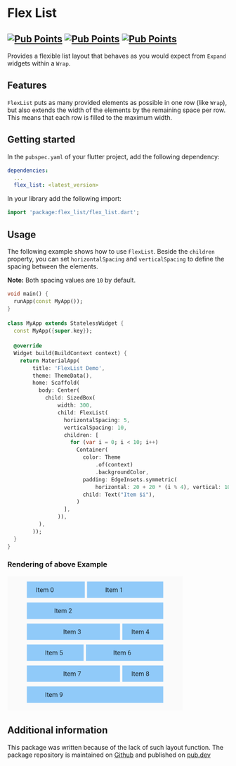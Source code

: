 # Flex List

[![Pub Points](https://img.shields.io/pub/v/flex_list)](https://pub.dev/packages/flex_list)
[![Pub Points](https://img.shields.io/pub/points/flex_list)](https://pub.dev/packages/flex_list/score)
[![Pub Points](https://img.shields.io/pub/popularity/flex_list)](https://pub.dev/packages/flex_list/score)
---

Provides a flexible list layout that behaves as you would expect from `Expand` widgets within
a `Wrap`.

## Features

`FlexList` puts as many provided elements as possible in one row (like `Wrap`), but also extends the
width of the elements by the remaining space per row. This means that each row is filled to the
maximum width.

## Getting started

In the `pubspec.yaml` of your flutter project, add the following dependency:

```yaml
dependencies:
  ...
  flex_list: <latest_version>
```

In your library add the following import:

```dart
import 'package:flex_list/flex_list.dart';
```

## Usage

The following example shows how to use `FlexList`. Beside the `children` property, you can
set `horizontalSpacing` and `verticalSpacing` to define the spacing between the elements.

**Note:** Both spacing values are `10` by default.

```dart
void main() {
  runApp(const MyApp());
}

class MyApp extends StatelessWidget {
  const MyApp({super.key});

  @override
  Widget build(BuildContext context) {
    return MaterialApp(
        title: 'FlexList Demo',
        theme: ThemeData(),
        home: Scaffold(
          body: Center(
            child: SizedBox(
                width: 300,
                child: FlexList(
                  horizontalSpacing: 5,
                  verticalSpacing: 10,
                  children: [
                    for (var i = 0; i < 10; i++)
                      Container(
                        color: Theme
                            .of(context)
                            .backgroundColor,
                        padding: EdgeInsets.symmetric(
                            horizontal: 20 + 20 * (i % 4), vertical: 10),
                        child: Text("Item $i"),
                      )
                  ],
                )),
          ),
        ));
  }
}
```

### Rendering of above Example

<img src="https://github.com/Jozott00/flex_list/blob/main/blob/media/example1.png?raw=true" alt="Example Rendering" width="400"/>

## Additional information

This package was written because of the lack of such layout function. The package repository is
maintained on [Github](https://github.com/Jozott00/flex_list) and published
on [pub.dev](https://pub.dev/packages/flex_list)
